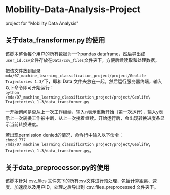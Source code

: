# Mobility-Data-Analysis-Project
project for "Mobility Data Analysis"

## 关于data_fransformer.py的使用
该脚本整合每个用户的所有数据为一个pandas dataframe，然后导出成`user_id.csv`文件存放在`Data/csv_files`文件夹下，方便后续读取和处理数据。

把该文件放到目录`mda/07_machine_learning_classification_project/project/Geolife Trajectories 1.3/`下，即和 Data 文件夹放在一起。然后运行服务器终端，输入以下命令即可开始运行：  
`python /mda/07_machine_learning_classification_project/project/Geolife\ Trajectories\ 1.3/data_transformer.py`

一开始询问是否从上一次工作继续，输入n表示重新开始（第一次运行），输入y表示上一次转换工作被中断，从上一次接着继续。开始运行后，会出现转换进度条显示当前转换进度。

若出现permission denied的情况，命令行中输入以下命令：  
`chmod 777 /mda/07_machine_learning_classification_project/project/Geolife\ Trajectories\ 1.3/data_transformer.py`。

## 关于data_preprocessor.py的使用
该脚本针对 csv_files 文件夹下的所有csv文件进行预处理，包括计算距离、速度、加速度以及用户ID，处理之后导出到 csv_files_preprocessed 文件夹下。
